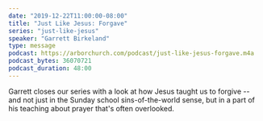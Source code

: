 ```yaml
---
date: "2019-12-22T11:00:00-08:00"
title: "Just Like Jesus: Forgave"
series: "just-like-jesus"
speaker: "Garrett Birkeland"
type: message
podcast: https://arborchurch.com/podcast/just-like-jesus-forgave.m4a
podcast_bytes: 36070721
podcast_duration: 48:00
---
```


Garrett closes our series with a look at how Jesus taught us to forgive -- and not just in the Sunday school sins-of-the-world sense, but in a part of his teaching about prayer that's often overlooked.